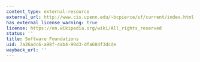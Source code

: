 ```yaml
---
content_type: external-resource
external_url: http://www.cis.upenn.edu/~bcpierce/sf/current/index.html
has_external_license_warning: true
license: https://en.wikipedia.org/wiki/All_rights_reserved
status: ''
title: Software Foundations
uid: 7a26adc6-a98f-4ab4-90d3-dfa684f3dcde
wayback_url: ''
---
```

